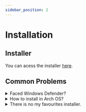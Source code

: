 ```yaml
---
sidebar_position: 2
---
```


# Installation

## Installer

You can acess the installer [here](https://github.com/kimlimjustin/xplorer/releases).

## Common Problems

<details>
<summary>
Faced Windows Defender?
</summary>

This is actually not an error, it's a design choice by Microsoft to protect those of us who are not tech-savvy (i.e. potentially your friends) from virus. You don't need to worry the safety of Xplorer in this case, since it's [open source](https://github.com/kimlimjustin/xplorer) and you can inspect the code or even build your own version!

To Handle this, you can just click the `More Info` button, then, just click Run Anyway.

1. ![Step 1](/img/docs/windows-defender-1.png)
2. ![Step 2](/img/docs/windows-defender-2.png)

:::note References

Adopted from [Stack Overflow](https://stackoverflow.com/questions/65488839/how-can-i-avoid-windows-protected-your-pc-problem-when-my-friends-try-to-use-m).

:::

</details> <details>
<summary>
How to install in Arch OS?
</summary>

Run following command:

```bash
sudo pacman -u [installer file name]
```

:::info If you faced the `xplorer exists in filesystem` error, run this command instead:

```bash
sudo pacman -u [installer file name] --overwrite "*"
```

:::

</details> <details>
<summary>
There is no my favourites installer.
</summary>

Please address an issue [here](https://github.com/kimlimjustin/xplorer).

</details>
